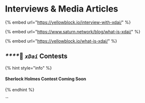 # Interviews & Media Articles

{% embed url="https://yellowblock.io/interview-with-xdai/" %}

{% embed url="https://www.saturn.network/blog/what-is-xdai/" %}

{% embed url="https://yellowblock.io/what-is-xdai/" %}



## _\*\*\*\*_🔎 _**`xDai`**_  Contests

{% hint style="info" %}
#### Sherlock Holmes Contest Coming Soon
{% endhint %}

_**\`\`**_

